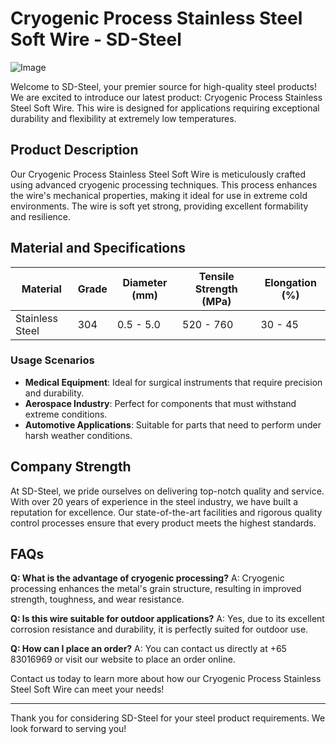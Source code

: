 # Cryogenic Process Stainless Steel Soft Wire - SD-Steel

![Image](https://github.com/user-attachments/assets/2567258e-e124-4816-932d-1809bd27ef0b)

Welcome to SD-Steel, your premier source for high-quality steel products! We are excited to introduce our latest product: Cryogenic Process Stainless Steel Soft Wire. This wire is designed for applications requiring exceptional durability and flexibility at extremely low temperatures.

## Product Description

Our Cryogenic Process Stainless Steel Soft Wire is meticulously crafted using advanced cryogenic processing techniques. This process enhances the wire's mechanical properties, making it ideal for use in extreme cold environments. The wire is soft yet strong, providing excellent formability and resilience.

## Material and Specifications

| **Material** | **Grade** | **Diameter (mm)** | **Tensile Strength (MPa)** | **Elongation (%)** |
|--------------|-----------|--------------------|----------------------------|--------------------|
| Stainless Steel | 304 | 0.5 - 5.0 | 520 - 760 | 30 - 45 |

### Usage Scenarios

- **Medical Equipment**: Ideal for surgical instruments that require precision and durability.
- **Aerospace Industry**: Perfect for components that must withstand extreme conditions.
- **Automotive Applications**: Suitable for parts that need to perform under harsh weather conditions.

## Company Strength

At SD-Steel, we pride ourselves on delivering top-notch quality and service. With over 20 years of experience in the steel industry, we have built a reputation for excellence. Our state-of-the-art facilities and rigorous quality control processes ensure that every product meets the highest standards.

## FAQs

**Q: What is the advantage of cryogenic processing?**
A: Cryogenic processing enhances the metal's grain structure, resulting in improved strength, toughness, and wear resistance.

**Q: Is this wire suitable for outdoor applications?**
A: Yes, due to its excellent corrosion resistance and durability, it is perfectly suited for outdoor use.

**Q: How can I place an order?**
A: You can contact us directly at +65 83016969 or visit our website to place an order online.

Contact us today to learn more about how our Cryogenic Process Stainless Steel Soft Wire can meet your needs!

---

Thank you for considering SD-Steel for your steel product requirements. We look forward to serving you!